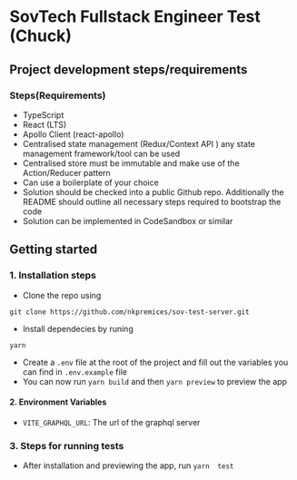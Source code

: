 # SovTech Fullstack Engineer Test (Chuck)

## Project development steps/requirements

### Steps(Requirements)
* TypeScript
* React (LTS)
* Apollo Client (react-apollo)
* Centralised state management (Redux/Context API ) any state management framework/tool can be used
* Centralised store must be immutable and make use of the Action/Reducer pattern
* Can use a boilerplate of your choice
* Solution should be checked into a public Github repo. Additionally the README should outline all necessary steps required to bootstrap the code
* Solution can be implemented in CodeSandbox or similar

## Getting started

### 1. Installation steps

* Clone the repo using

```git clone https://github.com/nkpremices/sov-test-server.git```

* Install dependecies by runing

```yarn```

* Create a ```.env``` file at the root of the project and fill out the variables you can find in ```.env.example``` file
* You can now run ```yarn build``` and then ```yarn preview``` to preview the app

#### 2. Environment Variables

* ```VITE_GRAPHQL_URL```: The url of the graphql server

### 3. Steps for running tests

* After installation and previewing the app, run ```yarn  test``` 
